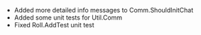 - Added more detailed info messages to Comm.ShouldInitChat
- Added some unit tests for Util.Comm
- Fixed Roll.AddTest unit test
